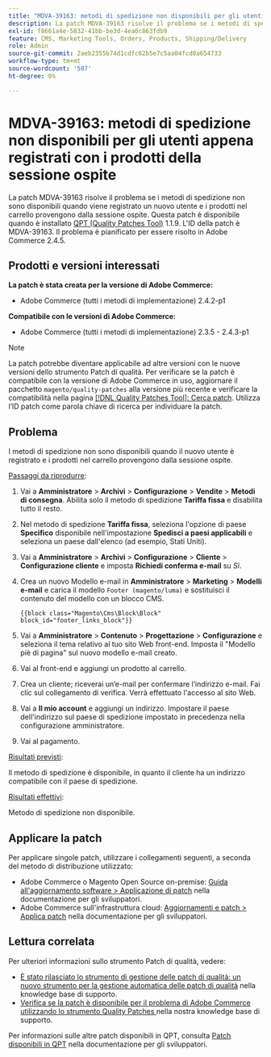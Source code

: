 ```yaml
---
title: "MDVA-39163: metodi di spedizione non disponibili per gli utenti appena registrati con i prodotti della sessione ospite"
description: La patch MDVA-39163 risolve il problema se i metodi di spedizione non sono disponibili quando viene registrato un nuovo utente e i prodotti nel carrello provengono dalla sessione ospite. Questa patch è disponibile quando è installato [Quality Patches Tool (QPT)](/help/announcements/adobe-commerce-announcements/magento-quality-patches-released-new-tool-to-self-serve-quality-patches.md) 1.1.9. L'ID della patch è MDVA-39163. Il problema è pianificato per essere risolto in Adobe Commerce 2.4.5.
exl-id: f8661a4e-5832-41bb-be3d-4ea6c863fdb9
feature: CMS, Marketing Tools, Orders, Products, Shipping/Delivery
role: Admin
source-git-commit: 2aeb2355b74d1cdfc62b5e7c5aa04fcd0a654733
workflow-type: tm+mt
source-wordcount: '587'
ht-degree: 0%

---
```


# MDVA-39163: metodi di spedizione non disponibili per gli utenti appena registrati con i prodotti della sessione ospite

La patch MDVA-39163 risolve il problema se i metodi di spedizione non sono disponibili quando viene registrato un nuovo utente e i prodotti nel carrello provengono dalla sessione ospite. Questa patch è disponibile quando è installato [QPT (Quality Patches Tool)](/help/announcements/adobe-commerce-announcements/magento-quality-patches-released-new-tool-to-self-serve-quality-patches.md) 1.1.9. L&#39;ID della patch è MDVA-39163. Il problema è pianificato per essere risolto in Adobe Commerce 2.4.5.

## Prodotti e versioni interessati

**La patch è stata creata per la versione di Adobe Commerce:**

* Adobe Commerce (tutti i metodi di implementazione) 2.4.2-p1

**Compatibile con le versioni di Adobe Commerce:**

* Adobe Commerce (tutti i metodi di implementazione) 2.3.5 - 2.4.3-p1

>[!NOTE]
>
>La patch potrebbe diventare applicabile ad altre versioni con le nuove versioni dello strumento Patch di qualità. Per verificare se la patch è compatibile con la versione di Adobe Commerce in uso, aggiornare il pacchetto `magento/quality-patches` alla versione più recente e verificare la compatibilità nella pagina [[!DNL Quality Patches Tool]: Cerca patch](https://experienceleague.adobe.com/tools/commerce-quality-patches/index.html?lang=it). Utilizza l’ID patch come parola chiave di ricerca per individuare la patch.

## Problema

I metodi di spedizione non sono disponibili quando il nuovo utente è registrato e i prodotti nel carrello provengono dalla sessione ospite.

<u>Passaggi da riprodurre</u>:

1. Vai a **Amministratore** > **Archivi** > **Configurazione** > **Vendite** > **Metodi di consegna**. Abilita solo il metodo di spedizione **Tariffa fissa** e disabilita tutto il resto.
1. Nel metodo di spedizione **Tariffa fissa**, seleziona l&#39;opzione di paese **Specifico** disponibile nell&#39;impostazione **Spedisci a paesi applicabili** e seleziona un paese dall&#39;elenco (ad esempio, Stati Uniti).
1. Vai a **Amministratore** > **Archivi** > **Configurazione** > **Cliente** > **Configurazione cliente** e imposta **Richiedi conferma e-mail** su _Sì_.
1. Crea un nuovo Modello e-mail in **Amministratore** > **Marketing** > **Modelli e-mail** e carica il modello `Footer (magento/luma)` e sostituisci il contenuto del modello con un blocco CMS.

   ```CMS
   {{block class="Magento\Cms\Block\Block" block_id="footer_links_block"}}
   ```

1. Vai a **Amministratore** > **Contenuto** > **Progettazione** > **Configurazione** e seleziona il tema relativo al tuo sito Web front-end. Imposta il &quot;Modello piè di pagina&quot; sul nuovo modello e-mail creato.
1. Vai al front-end e aggiungi un prodotto al carrello.
1. Crea un cliente; riceverai un’e-mail per confermare l’indirizzo e-mail. Fai clic sul collegamento di verifica. Verrà effettuato l&#39;accesso al sito Web.
1. Vai a **Il mio account** e aggiungi un indirizzo. Impostare il paese dell&#39;indirizzo sul paese di spedizione impostato in precedenza nella configurazione amministratore.
1. Vai al pagamento.

<u>Risultati previsti</u>:

Il metodo di spedizione è disponibile, in quanto il cliente ha un indirizzo compatibile con il paese di spedizione.

<u>Risultati effettivi</u>:

Metodo di spedizione non disponibile.

## Applicare la patch

Per applicare singole patch, utilizzare i collegamenti seguenti, a seconda del metodo di distribuzione utilizzato:

* Adobe Commerce o Magento Open Source on-premise: [Guida all&#39;aggiornamento software > Applicazione di patch](https://experienceleague.adobe.com/it/docs/commerce-operations/tools/quality-patches-tool/usage) nella documentazione per gli sviluppatori.
* Adobe Commerce sull&#39;infrastruttura cloud: [Aggiornamenti e patch > Applica patch](https://experienceleague.adobe.com/it/docs/commerce-cloud-service/user-guide/develop/upgrade/apply-patches) nella documentazione per gli sviluppatori.

## Lettura correlata

Per ulteriori informazioni sullo strumento Patch di qualità, vedere:

* [È stato rilasciato lo strumento di gestione delle patch di qualità: un nuovo strumento per la gestione automatica delle patch di qualità](/help/announcements/adobe-commerce-announcements/magento-quality-patches-released-new-tool-to-self-serve-quality-patches.md) nella knowledge base di supporto.
* [Verifica se la patch è disponibile per il problema di Adobe Commerce utilizzando lo strumento Quality Patches ](/help/support-tools/patches-available-in-qpt-tool/check-patch-for-magento-issue-with-magento-quality-patches.md) nella nostra knowledge base di supporto.

Per informazioni sulle altre patch disponibili in QPT, consulta [Patch disponibili in QPT](https://experienceleague.adobe.com/tools/commerce-quality-patches/index.html?lang=it) nella documentazione per gli sviluppatori.
